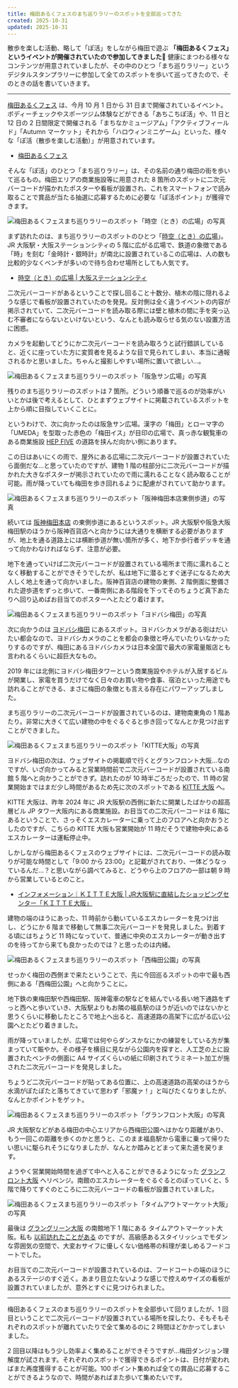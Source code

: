 ```yaml
---
title: 梅田あるくフェスのまち巡りラリーのスポットを全部巡ってきた
created: 2025-10-31
updated: 2025-10-31
---
```


散歩を楽しむ活動、略して「ぽ活」をしながら梅田で遊ぶ **「梅田あるくフェス」というイベントが開催されていたので参加してきました🚶** 健康にまつわる様々なコンテンツが用意されていましたが、その中のひとつ「まち巡りラリー」というデジタルスタンプラリーに参加して全てのスポットを歩いて巡ってきたので、そのときの話を書いていきます。

---

[梅田あるくフェス](https://www.umeda-aruku-fes.jp/) は、今月 10 月 1 日から 31 日まで開催されているイベント。ボディーチェックやスポーツジム体験などができる「あちこちぽ活」や、11 日と 12 日の 2 日間限定で開催される「まちなかミュージアム」「アクティブフィールド」「Autumn マーケット」それから「ハロウィンミニゲーム」といった、様々な「ぽ活（散歩を楽しむ活動）」が用意されています。

- [梅田あるくフェス](https://www.umeda-aruku-fes.jp/)

そんな「ぽ活」のひとつ「まち巡りラリー」は、その名前の通り梅田の街を歩いて巡るもの。梅田エリアの商業施設等に用意された 8 箇所のスポットに二次元バーコードが描かれたポスターや看板が設置され、これをスマートフォンで読み取ることで賞品が当たる抽選に応募するために必要な「ぽ活ポイント」が獲得できます。

![梅田あるくフェスまち巡りラリーのスポット「時空（とき）の広場」の写真](11420097-d292-4b5b-e3f4-3a9f6df19a00)

まず訪れたのは、まち巡りラリーのスポットのひとつ「[時空（とき）の広場](https://osakastationcity.com/green/toki/)」。JR 大阪駅・大阪ステーションシティの 5 階に広がる広場で、鉄道の象徴である「時」を刻む「金時計・銀時計」が南北に設置されているこの広場は、人の数も比較的少なくベンチが多いので待ち合わせ場所としても人気です。

- [時空（とき）の広場 | 大阪ステーションシティ](https://osakastationcity.com/green/toki/)

二次元バーコードがあるということで探し回ること十数分、植木の陰に隠れるような感じで看板が設置されていたのを発見。反対側は全く違うイベントの内容が掲示されていて、二次元バーコードを読み取る際には壁と植木の間に手を突っ込む不審者にならないといけないという、なんとも読み取らせる気のない設置方法に困惑。

カメラを起動してどうにか二次元バーコードを読み取ろうと試行錯誤していると、近くに座っていた方に変質者を見るような目で見られてしまい、本当に通報されるかと思いました。ちゃんと撮影しやすい場所に置いて欲しい…。

![梅田あるくフェスまち巡りラリーのスポット「阪急サン広場」の写真](c15dc0b6-4fcd-4107-ee41-1581b0fe7c00)

残りのまち巡りラリーのスポットは 7 箇所。どういう順番で巡るのが効率がいいとかは後で考えるとして、ひとまずウェブサイトに掲載されているスポットを上から順に目指していくことに。

というわけで、次に向かったのは阪急サン広場。漢字の「梅田」とローマ字の「UMEDA」を型取った赤色の「梅田イス」が目印の広場で、真っ赤な観覧車のある商業施設 [HEP FIVE](https://www.hepfive.jp/) の道路を挟んだ向かい側にあります。

この日はあいにくの雨で、屋外にある広場に二次元バーコードが設置されていたら面倒だな…と思っていたのですが、建物 1 階の柱部分に二次元バーコードが描かれた大きなポスターが掲示されていたので雨に濡れることなく読み取ることが可能。雨が降っていても梅田を歩き回れるように配慮がされていて助かります。

![梅田あるくフェスまち巡りラリーのスポット「阪神梅田本店東側歩道」の写真](a016c7df-3457-4f64-420b-fac2b1288f00)

続いては [阪神梅田本店](https://www.hanshin-dept.jp/hshonten/index.html) の東側歩道にあるというスポット。JR 大阪駅や阪急大阪梅田駅のほうから阪神百貨店へと向かうには大通りを横断する必要がありますが、地上を通る道路上には横断歩道が無い箇所が多く、地下か歩行者デッキを通って向かわなければならず、注意が必要。

地下を通っていけば二次元バーコードが設置されている場所まで雨に濡れることなく移動することができそうでしたが、私は地下に潜るとすぐ迷子になるため大人しく地上を通って向かいました。阪神百貨店の建物の東側、2 階側面に整備された遊歩道をずっと歩いて、一番南側にある階段を下ってそのちょうど真下あたりへ回り込めばお目当てのポスターへとたどり着けます。

![梅田あるくフェスまち巡りラリーのスポット「ヨドバシ梅田」の写真](6df12cb9-7a09-42d7-1774-6a4205a17b00)

次に向かうのは [ヨドバシ梅田](https://www.yodobashi.com/ec/store/0081/) にあるスポット。ヨドバシカメラがある街はだいたい都会なので、ヨドバシカメラのことを都会の象徴と呼んでいたりいなかったりするのですが、梅田にあるヨドバシカメラは日本全国で最大の家電量販店とも言われるくらいに超巨大なもの。

2019 年には北側にヨドバシ梅田タワーという商業施設やホテルが入居するビルが開業し、家電を買うだけでなく日々のお買い物や食事、宿泊といった用途でも訪れることができる、まさに梅田の象徴とも言える存在にパワーアップしました。

まち巡りラリーの二次元バーコードが設置されているのは、建物南東角の 1 階あたり。非常に大きくて広い建物の中をぐるぐると歩き回ってなんとか見つけ出すことができました。

![梅田あるくフェスまち巡りラリーのスポット「KITTE大阪」の写真](91efd6d7-0f3c-489f-dd0f-80dbe5790500)

ヨドバシ梅田の次は、ウェブサイトの掲載順で行くとグランフロント大阪…なのですが、いざ向かってみると営業時間前で二次元バーコードが設置されている南館 5 階へと向かうことができず。訪れたのが 10 時半ごろだったので、11 時の営業開始まではまだ少し時間があるため先に次のスポットである [KITTE 大阪](https://osaka.jp-kitte.jp/) へ。

KITTE 大阪は、昨年 2024 年に JR 大阪駅の西側に新たに開業したばかりの超高層ビル JP タワー大阪内にある商業施設。お目当ての二次元バーコードは 6 階にあるということで、さっそくエスカレーターに乗って上のフロアへと向かおうとしたのですが、こちらの KITTE 大阪も営業開始が 11 時だそうで建物中央にあるエスカレーターは運転停止中。

しかしながら梅田あるくフェスのウェブサイトには、二次元バーコードの読み取りが可能な時間として「9:00 から 23:00」と記載がされており、一体どうなっているんだ…？と思いながら調べてみると、どうやら上のフロアの一部は朝 9 時から営業しているとのこと。

- [インフォメーション｜ＫＩＴＴＥ大阪 | JR大阪駅に直結したショッピングセンター「ＫＩＴＴＥ大阪」](https://osaka.jp-kitte.jp/shop/page.jsp?id=1)

建物の端のほうにあった、11 時前から動いているエスカレーターを見つけ出し、どうにか 6 階まで移動して無事二次元バーコードを発見しました。到着する頃にはちょうど 11 時になっていて、普通に中央のエスカレーターが動き出すのを待ってから来ても良かったのでは？と思ったのは内緒。

![梅田あるくフェスまち巡りラリーのスポット「西梅田公園」の写真](eeab433f-e0f7-4e48-c32f-31e634bc8c00)

せっかく梅田の西側まで来たということで、先に今回巡るスポットの中で最も西側にある「西梅田公園」へと向かうことに。

地下鉄の東梅田駅や西梅田駅、阪神電車の駅などを結んでいる長い地下通路をずっと西へと歩いていき、大阪駅よりもお隣の福島駅のほうが近いのではないかと思うくらいに移動したところで地上へ出ると、高速道路の高架下に広がる広い公園へとたどり着きました。

雨が降っていましたが、広場では何やらダンスかなにかの練習をしている方が集まっていて賑やか。その様子を横目に見ながら公園内を探すと、人工芝の上に設置されたベンチの側面に A4 サイズくらいの紙に印刷されてラミネート加工が施された二次元バーコードを発見しました。

ちょうど二次元バーコードが貼ってある位置に、上の高速道路の高架のほうから水滴がぽたぽたと落ちてきていて思わず「邪魔ァ！」と叫びたくなりましたが、なんとかポイントをゲット。

![梅田あるくフェスまち巡りラリーのスポット「グランフロント大阪」の写真](84756083-589e-4495-b18a-a534c6f4e400)

JR 大阪駅などがある梅田の中心エリアから西梅田公園へはかなり距離があり、もう一回この距離を歩くのかと思うと、このまま福島駅から電車に乗って帰りたい思いに駆られそうになりましたが、なんとか踏みとどまって来た道を戻ります。

ようやく営業開始時間を過ぎて中へと入ることができるようになった [グランフロント大阪](https://www.grandfront-osaka.jp/) へリベンジ。南館のエスカレーターをぐるぐるとのぼっていくと、5 階で降りてすぐのところに二次元バーコードの看板が設置されていました。

![梅田あるくフェスまち巡りラリーのスポット「タイムアウトマーケット大阪」の写真](3cebbe0c-56d9-4150-f8f7-ca6c6976bd00)

最後は [グラングリーン大阪](https://umekita.com/) の南館地下 1 階にある タイムアウトマーケット大阪。私も [以前訪れたことがある](/blog/20250716/) のですが、高級感あるスタイリッシュでモダンな雰囲気の空間で、大変おサイフに優しくない価格帯の料理が楽しめるフードコートでした。

お目当ての二次元バーコードが設置されているのは、フードコートの端のほうにあるステージのすぐ近く。あまり目立たないような感じで控えめサイズの看板が設置されていましたが、意外とすぐに見つけられました。

---

梅田あるくフェスのまち巡りラリーのスポットを全部歩いて回りましたが、1 回目ということで二次元バーコードが設置されている場所を探したり、そもそもそれぞれのスポットが離れていたりで全て集めるのに 2 時間ほどかかってしまいました。

2 回目以降はもう少し効率よく集めることができそうですが…梅田ダンジョン理解度が試されます。それぞれのスポットで獲得できるポイントは、日付が変わればまた再度獲得することが可能。100 ポイント集めれば全ての賞品に応募することができるようなので、時間があればまた歩いて集めたいです。
